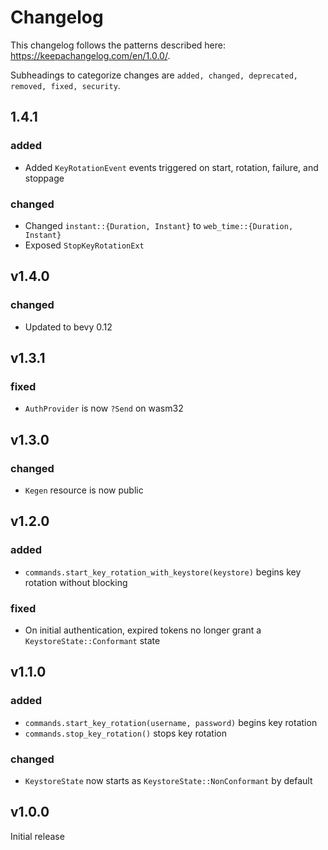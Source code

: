 # Changelog

This changelog follows the patterns described here: <https://keepachangelog.com/en/1.0.0/>.

Subheadings to categorize changes are `added, changed, deprecated, removed, fixed, security`.

## 1.4.1

### added

- Added `KeyRotationEvent` events triggered on start, rotation, failure, and stoppage

### changed

- Changed `instant::{Duration, Instant}` to `web_time::{Duration, Instant}`
- Exposed `StopKeyRotationExt`

## v1.4.0

### changed

- Updated to bevy 0.12

## v1.3.1

### fixed

- `AuthProvider` is now `?Send` on wasm32

## v1.3.0

### changed

- `Kegen` resource is now public

## v1.2.0

### added

- `commands.start_key_rotation_with_keystore(keystore)` begins key rotation without blocking

### fixed

- On initial authentication, expired tokens no longer grant a `KeystoreState::Conformant` state

## v1.1.0

### added

- `commands.start_key_rotation(username, password)` begins key rotation
- `commands.stop_key_rotation()` stops key rotation

### changed

- `KeystoreState` now starts as `KeystoreState::NonConformant` by default

## v1.0.0

Initial release
